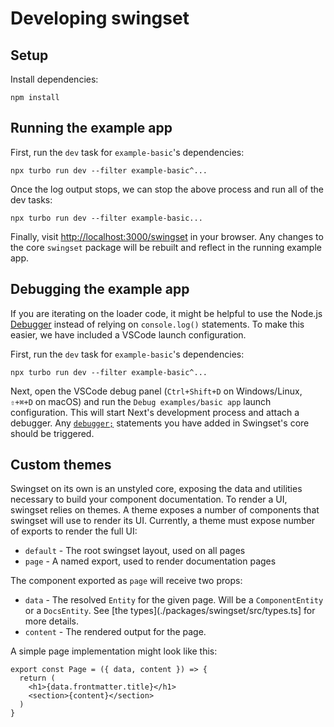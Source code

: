 # Developing swingset

## Setup

Install dependencies:

```shell-session
npm install
```

## Running the example app

First, run the `dev` task for `example-basic`'s dependencies:

```shell-session
npx turbo run dev --filter example-basic^...
```

Once the log output stops, we can stop the above process and run all of the dev tasks:

```shell-session
npx turbo run dev --filter example-basic...
```

Finally, visit <http://localhost:3000/swingset> in your browser. Any changes to the core `swingset` package will be rebuilt and reflect in the running example app.

## Debugging the example app

If you are iterating on the loader code, it might be helpful to use the Node.js [Debugger](https://nodejs.org/api/debugger.html) instead of relying on `console.log()` statements. To make this easier, we have included a VSCode launch configuration.

First, run the `dev` task for `example-basic`'s dependencies:

```shell-session
npx turbo run dev --filter example-basic^...
```

Next, open the VSCode debug panel (`Ctrl+Shift+D` on Windows/Linux, `⇧+⌘+D` on macOS) and run the `Debug examples/basic app` launch configuration. This will start Next's development process and attach a debugger. Any [`debugger;`](https://developer.mozilla.org/en-US/docs/Web/JavaScript/Reference/Statements/debugger) statements you have added in Swingset's core should be triggered.

## Custom themes

Swingset on its own is an unstyled core, exposing the data and utilities necessary to build your component documentation. To render a UI, swingset relies on themes. A theme exposes a number of components that swingset will use to render its UI. Currently, a theme must expose number of exports to render the full UI:

- `default` - The root swingset layout, used on all pages
- `page` - A named export, used to render documentation pages

The component exported as `page` will receive two props:

- `data` - The resolved `Entity` for the given page. Will be a `ComponentEntity` or a `DocsEntity`. See [the types](./packages/swingset/src/types.ts] for more details.
- `content` - The rendered output for the page.

A simple page implementation might look like this:

```tsx
export const Page = ({ data, content }) => {
  return (
    <h1>{data.frontmatter.title}</h1>
    <section>{content}</section>
  )
}
```
